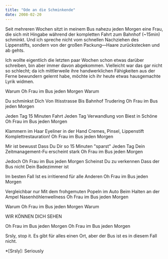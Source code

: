 ```yaml
---
title: "Ode an die Schminkende"
date: 2008-02-20
---
```


Seit mehreren Wochen sitzt in meinem Bus nahezu jeden Morgen eine Frau, die sich mit Hingabe während der kompletten Fahrt zum Bahnhof (~15min) schminkt.
Und ich spreche nicht vom schnellen Nachziehen des Lippenstifts, sondern von der großen Packung—Haare zurückstecken und ab gehts.

Ich wollte eigentlich die letzten paar Wochen schon etwas darüber schreiben,
bin aber immer davon abgekommen. Vielleicht war das gar nicht so schlecht; da ich mittlerweile ihre handwerklichen Fähigkeiten aus der Ferne bewundern gelernt habe, möchte ich ihr heute etwas hausgemachte Lyrik widmen.

Warum Oh Frau im Bus jeden Morgen Warum

Du schminkst Dich Von Iltisstrasse Bis Bahnhof Trudering Oh Frau im Bus jeden Morgen

Jeden Tag 15 Minuten Fahrt Jeden Tag Verwandlung von Biest in Schöne Oh Frau im Bus jeden Morgen

Klammern im Haar Eyeliner in der Hand Cremes, Pinsel, Lippenstift Komplettrestauration!
Oh Frau im Bus jeden Morgen

Mir ist bewusst Dass Du Dir so 15 Minuten "sparst"
Jeden Tag Dein Zeitmanagement-Fu erscheint stark Oh Frau im Bus jeden Morgen

Jedoch Oh Frau im Bus jeden Morgen Scheinst Du zu verkennen Dass der Bus nicht Dein Badezimmer ist

Im besten Fall Ist es irritierend für alle Anderen Oh Frau im Bus jeden Morgen

Vergleichbar nur Mit dem frohgemuten Popeln im Auto Beim Halten an der Ampel Nasenhöhlenwellness Oh Frau im Bus jeden Morgen

Warum Oh Frau im Bus jeden Morgen Warum

WIR KÖNNEN DICH SEHEN

Oh Frau im Bus jeden Morgen Oh Frau im Bus jeden Morgen

Srsly, stop it. Es gibt für alles einen Ort, aber der Bus ist es in diesem Fall nicht.

*[Srsly]: Seriously

